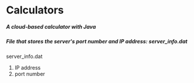# Calculators
##### A cloud-based calculator with Java

##### File that stores the server's port number and IP address: server_info.dat

server_info.dat
1. IP address
2. port number
